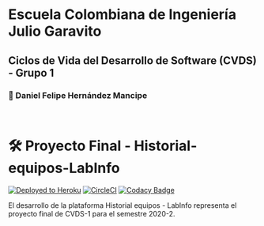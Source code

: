# Escuela Colombiana de Ingeniería Julio Garavito
## Ciclos de Vida del Desarrollo de Software (CVDS) - Grupo 1

### :pushpin: Daniel Felipe Hernández Mancipe

<br/>

# :hammer_and_wrench: Proyecto Final - Historial-equipos-LabInfo

[![Deployed to Heroku](https://www.herokucdn.com/deploy/button.png)](https://historial-equipos-labinfo.herokuapp.com/)
[![CircleCI](https://circleci.com/gh/2020-2-PROYCVDS-ONLYFANS/Historial-equipos-LabInfo.svg?style=svg)](https://circleci.com/gh/2020-2-PROYCVDS-ONLYFANS/Historial-equipos-LabInfo)
[![Codacy Badge](https://app.codacy.com/project/badge/Grade/1e7454cef0a348bb8a2e946772b64883)](https://www.codacy.com/gh/2020-2-PROYCVDS-ONLYFANS/Historial-equipos-LabInfo/dashboard?utm_source=github.com&amp;utm_medium=referral&amp;utm_content=2020-2-PROYCVDS-ONLYFANS/Historial-equipos-LabInfo&amp;utm_campaign=Badge_Grade)

El desarrollo de la plataforma Historial equipos - LabInfo representa el proyecto final de CVDS-1 para el semestre 2020-2.
